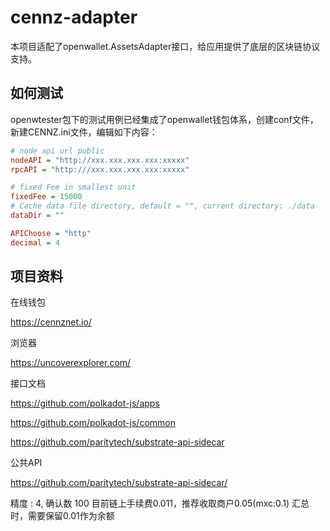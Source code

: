 # cennz-adapter

本项目适配了openwallet.AssetsAdapter接口，给应用提供了底层的区块链协议支持。

## 如何测试

openwtester包下的测试用例已经集成了openwallet钱包体系，创建conf文件，新建CENNZ.ini文件，编辑如下内容：

```ini
# node api url public
nodeAPI = "http://xxx.xxx.xxx.xxx:xxxxx"
rpcAPI = "http:///xxx.xxx.xxx.xxx:xxxxx"

# fixed Fee in smallest unit
fixedFee = 15000
# Cache data file directory, default = "", current directory: ./data
dataDir = ""

APIChoose = "http"
decimal = 4
```

## 项目资料

在线钱包

https://cennznet.io/


浏览器

https://uncoverexplorer.com/


接口文档

https://github.com/polkadot-js/apps

https://github.com/polkadot-js/common

https://github.com/paritytech/substrate-api-sidecar


公共API

https://github.com/paritytech/substrate-api-sidecar/

精度 : 4, 确认数 100
目前链上手续费0.011，推荐收取商户0.05(mxc:0.1)
汇总时，需要保留0.01作为余额